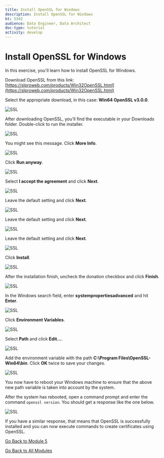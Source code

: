 ```yaml
---
title: Install OpenSSL for Windows
description: Install OpenSSL for Windows
kt: 5342
audience: Data Engineer, Data Architect
doc-type: tutorial
activity: develop
---
```


# Install OpenSSL for Windows

In this exercise, you'll learn how to install OpenSSL for Windows.

Download OpenSSL from this link: [https://slproweb.com/products/Win32OpenSSL.html](https://slproweb.com/products/Win32OpenSSL.html)

Select the appropriate download, in this case: **Win64 OpenSSL v3.0.0**.

![SSL](./images/ssl0.png)

After downloading OpenSSL, you'll find the executable in your Downloads folder. Double-click to run the installer.

![SSL](./images/ssl1.png)

You might see this message. Click **More Info**.

![SSL](./images/ssl2.png)

Click **Run anyway**.

![SSL](./images/ssl3.png)

Select **I accept the agreement** and click **Next**.

![SSL](./images/ssl4.png)

Leave the default setting and click **Next**.

![SSL](./images/ssl5.png)

Leave the default setting and click **Next**.

![SSL](./images/ssl6.png)

Leave the default setting and click **Next**.

![SSL](./images/ssl7.png)

Click **Install**.

![SSL](./images/ssl8.png)

After the installation finish, uncheck the donation checkbox and click **Finish**.

![SSL](./images/ssl9.png)

In the Windows search field, enter **systempropertiesadvanced** and hit **Enter**.

![SSL](./images/ssl10.png)

Click **Environment Variables**.

![SSL](./images/ssl11.png)

Select **Path** and click **Edit...**.

![SSL](./images/ssl12.png)

Add the environment variable with the path **C:\Program Files\OpenSSL-Win64\bin**. Click **OK** twice to save your changes.

![SSL](./images/ssl12a.png)

You now have to reboot your Windows machine to ensure that the above new path variable is taken into account by the system.

After the system has rebooted, open a command prompt and enter the command `openssl version`. You should get a response like the one below.

![SSL](./images/ssl13.png)

If you have a similar response, that means that OpenSSL is successfully installed and you can now execute commands to create certificates using OpenSSL.

[Go Back to Module 5](./data-ingestion-informatica-etl.md)

[Go Back to All Modules](../../overview.md)
